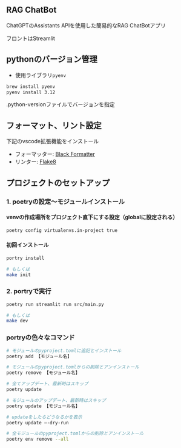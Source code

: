 
## RAG ChatBot
ChatGPTのAssistants APIを使用した簡易的なRAG ChatBotアプリ

フロントはStreamlit

## pythonのバージョン管理

- 使用ライブラリ`pyenv`
```sh
brew install pyenv
pyenv install 3.12
```

.python-versionファイルでバージョンを指定

## フォーマット、リント設定

下記のvscode拡張機能をインストール
- フォーマッター: [Black Formatter](https://marketplace.visualstudio.com/items?itemName=ms-python.black-formatter)
- リンター: [Flake8](https://marketplace.visualstudio.com/items?itemName=ms-python.flake8)

## プロジェクトのセットアップ

### 1. poetryの設定〜モジュールインストール

#### venvの作成場所をプロジェクト直下にする設定（globalに設定される）
```sh
poetry config virtualenvs.in-project true
```

#### 初回インストール
```sh
portry install

# もしくは
make init
```

### 2. portryで実行

```sh
poetry run streamlit run src/main.py

# もしくは
make dev
```

### portryの色々なコマンド
```sh
# モジュールのpyproject.tomlに追記とインストール
poetry add 【モジュール名】

# モジュールのpyproject.tomlからの削除とアンインストール
poetry remove 【モジュール名】

# 全てアップデート、最新時はスキップ
poetry update

# モジュールのアップデート、最新時はスキップ
poetry update 【モジュール名】

# updateをしたらどうなるかを表示
poetry update –-dry-run

# 全モジュールのpyproject.tomlからの削除とアンインストール
poetry env remove --all
```
